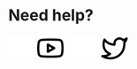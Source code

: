 # Need help?
[![website](./img/youtube-light.svg)](https://youtube.com/CommonSense1262#gh-light-mode-only)
[![website](./img/youtube-dark.svg)](https://youtube.com/CommonSense1262#gh-dark-mode-only)
&nbsp;&nbsp;
[![website](./img/twitter-light.svg)](https://twitter.com/sense_common12#gh-light-mode-only)
[![website](./img/twitter-dark.svg)](https://twitter.com/sense_common12#gh-dark-mode-only)
&nbsp;&nbsp;
